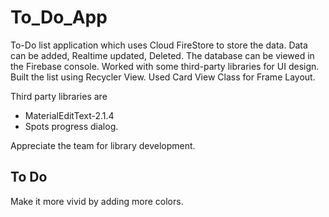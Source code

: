 # To_Do_App
To-Do list application which uses Cloud FireStore to store the data.
Data can be added, Realtime updated, Deleted.
The database can be viewed in the Firebase console.
Worked with some third-party libraries for UI design.
Built the list using Recycler View. Used Card View Class for Frame Layout.

Third party libraries are
  * MaterialEditText-2.1.4
  * Spots progress dialog.
  
Appreciate the team for library development.

## To Do
Make it more vivid by adding more colors.
